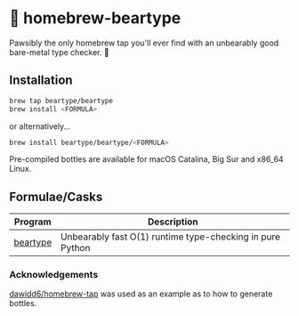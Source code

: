 # 🍺 homebrew-beartype

Pawsibly the only homebrew tap you'll ever find with an unbearably good bare-metal type checker. 🐻

## Installation

```bash
brew tap beartype/beartype
brew install <FORMULA>
```

or alternatively...

```bash
brew install beartype/beartype/<FORMULA>
```

Pre-compiled bottles are available for macOS Catalina, Big Sur and x86_64 Linux.

## Formulae/Casks

| Program | Description |
| ----------- | ----------- |
| [beartype](https://github.com/beartype/beartype) | Unbearably fast O(1) runtime type-checking in pure Python |

### Acknowledgements

[dawidd6/homebrew-tap](https://github.com/dawidd6/homebrew-tap) was used as an example as to how to generate bottles.
